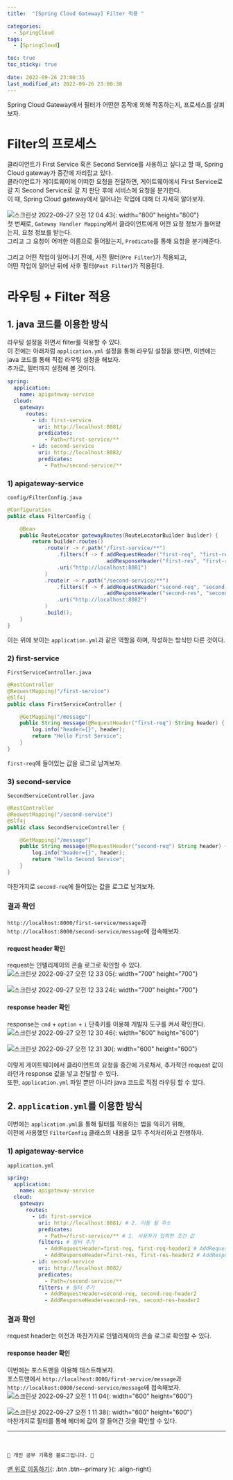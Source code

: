 ```yaml
---
title:  "[Spring Cloud Gateway] Filter 적용 "

categories:
  - SpringCloud
tags:
  - [SpringCloud]

toc: true
toc_sticky: true
 
date: 2022-09-26 23:00:35
last_modified_at: 2022-09-26 23:00:38
---
```


Spring Cloud Gateway에서 필터가 어떤한 동작에 의해 작동하는지, 프로세스를 살펴보자.

# Filter의 프로세스
클라이언트가 First Service 혹은 Second Service를 사용하고 싶다고 할 때, Spring Cloud gateway가 중간에 자리잡고 있다.<br>
클라이언트가 게이트웨이에 어떠한 요청을 전달하면, 게이트웨이에서 First Service로 갈 지 Second Service로 갈 지 판단 후에 서비스에 요청을 분기한다.<br>
이 때, Spring Cloud gateway에서 일어나는 작업에 대해 더 자세히 알아보자.<br><br>
![스크린샷 2022-09-27 오전 12 04 43](https://user-images.githubusercontent.com/59405576/192312475-ef61649e-b5bc-4b77-9667-3f525d5ceac3.png){: width="800" height="800"}<br>
첫 번째로, `Gateway Handler Mapping`에서 클라이언트에게 어떤 요청 정보가 들어왔는지, 요청 정보를 받는다.<br>
그리고 그 요청이 어떠한 이름으로 들어왔는지, `Predicate`를 통해 요청을 분기해준다.<br><br>
그리고 어떤 작업이 일어나기 전에, 사전 필터(`Pre Filter`)가 적용되고,<br>
어떤 작업이 일어난 뒤에 사후 필터(`Post Filter`)가 적용된다.

# 라우팅 + Filter 적용
## 1. java 코드를 이용한 방식
라우팅 설정을 하면서 filter를 적용할 수 있다.<br>
이 전에는 아래처럼 `application.yml` 설정을 통해 라우팅 설정을 했다면, 이번에는 java 코드를 통해 직접 라우팅 설정을 해보자.<br>
추가로, 필터까지 설정해 볼 것이다.
```yml
spring:
  application:
    name: apigateway-service
  cloud:
    gateway:
      routes:
        - id: first-service
          uri: http://localhost:8081/
          predicates:
            - Path=/first-service/**
        - id: second-service
          uri: http://localhost:8082/
          predicates:
            - Path=/second-service/**
```
### 1) apigateway-service
`config/FilterConfig.java`
```java
@Configuration
public class FilterConfig {

    @Bean
    public RouteLocator gatewayRoutes(RouteLocatorBuilder builder) {
        return builder.routes()
            .route(r -> r.path("/first-service/**")
                .filters(f -> f.addRequestHeader("first-req", "first-req-header")
                               .addResponseHeader("first-res", "first-res-header"))
                .uri("http://localhost:8081")
            )
            .route(r -> r.path("/second-service/**")
                .filters(f -> f.addRequestHeader("second-req", "second-req-header")
                               .addResponseHeader("second-res", "second-res-header"))
                .uri("http://localhost:8082")
            )
            .build();
    }
}
```
이는 위에 보이는 `application.yml`과 같은 역할을 하며, 작성하는 방식만 다른 것이다.

### 2) first-service
`FirstServiceController.java`
```java
@RestController
@RequestMapping("/first-service")
@Slf4j
public class FirstServiceController {

    @GetMapping("/message")
    public String message(@RequestHeader("first-req") String header) {
        log.info("header={}", header);
        return "Hello First Service";
    }
}
```
`first-req`에 들어있는 값을 로그로 남겨보자.

### 3) second-service
`SecondServiceController.java`
```java
@RestController
@RequestMapping("/second-service")
@Slf4j
public class SecondServiceController {

    @GetMapping("/message")
    public String message(@RequestHeader("second-req") String header) {
        log.info("header={}", header);
        return "Hello Second Service";
    }
}
```
마찬가지로 `second-req`에 들어있는 값을 로그로 남겨보자.

### 결과 확인
`http://localhost:8000/first-service/message`과 `http://localhost:8000/second-service/message`에 접속해보자.

#### request header 확인
request는 인텔리제이의 콘솔 로그로 확인할 수 있다.<br>
![스크린샷 2022-09-27 오전 12 33 05](https://user-images.githubusercontent.com/59405576/192318927-84cbfb32-25f4-4297-a799-7e90db6e202e.png){: width="700" height="700"}<br><br>
![스크린샷 2022-09-27 오전 12 33 24](https://user-images.githubusercontent.com/59405576/192318935-e2af83a3-150e-4469-81fb-b2a56eb292b0.png){: width="700" height="700"}<br>

#### response header 확인
response는 `cmd` + `option` + `i` 단축키를 이용해 개발자 도구를 켜서 확인한다.<br>
![스크린샷 2022-09-27 오전 12 30 46](https://user-images.githubusercontent.com/59405576/192318519-9f472e56-738f-41fe-a471-894f71bf8d01.png){: width="600" height="600"}<br><br>
![스크린샷 2022-09-27 오전 12 31 30](https://user-images.githubusercontent.com/59405576/192318526-d11be706-a358-48d1-a7a4-e2d275b7c261.png){: width="600" height="600"}<br><br>
이렇게 게이트웨이에서 클라이언트의 요청을 중간에 가로채서, 추가적인 request 값이라던가 response 값을 넣고 전달할 수 있다.<br>
또한, `application.yml` 파일 뿐만 아니라 java 코드로 직접 라우팅 할 수 있다.

## 2. `application.yml`를 이용한 방식
이번에는 `application.yml`을 통해 필터를 적용하는 법을 익히기 위해,<br>
이전에 사용했던 `FilterConfig` 클래스의 내용을 모두 주석처리하고 진행하자.<br>

### 1) apigateway-service
`application.yml`
```yml
spring:
  application:
    name: apigateway-service
  cloud:
    gateway:
      routes:
        - id: first-service
          uri: http://localhost:8081/ # 2. 이동 될 주소
          predicates:
            - Path=/first-service/** # 1. 사용자가 입력한 조건 값
          filters: # 필터 추가
            - AddRequestHeader=first-req, first-req-header2 # AddRequestHeader=key, value 형태
            - AddResponseHeader=first-res, first-res-header2 # AddResponseHeader=key, value 형태
        - id: second-service
          uri: http://localhost:8082/
          predicates:
            - Path=/second-service/**
          filters: # 필터 추가
            - AddRequestHeader=second-req, second-req-header2
            - AddResponseHeader=second-res, second-res-header2
```

### 결과 확인
request header는 이전과 마찬가지로 인텔리제이의 콘솔 로그로 확인할 수 있다.
#### response header 확인
이번에는 포스트맨을 이용해 테스트해보자.<br>
포스트맨에서 `http://localhost:8000/first-service/message`과 `http://localhost:8000/second-service/message`에 접속해보자.
![스크린샷 2022-09-27 오전 1 11 04](https://user-images.githubusercontent.com/59405576/192327300-ae6b1dbd-8a11-44dc-b13b-e8aa3b17eb6f.png){: width="600" height="600"}<br><br>
![스크린샷 2022-09-27 오전 1 11 38](https://user-images.githubusercontent.com/59405576/192327307-45a6a4e4-65cc-4d58-ba31-e14445984a9a.png){: width="600" height="600"}<br>
마찬가지로 필터를 통해 헤더에 값이 잘 들어간 것을 확인할 수 있다.






***
<br>


    💛 개인 공부 기록용 블로그입니다. 👻

[맨 위로 이동하기](#){: .btn .btn--primary }{: .align-right}